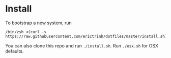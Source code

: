 # Install

To bootstrap a new system, run

```shell
/bin/zsh <(curl -s https://raw.githubusercontent.com/erictrinh/dotfiles/master/install.sh)
```

You can also clone this repo and run `./install.sh`. Run `./osx.sh` for OSX defaults.
